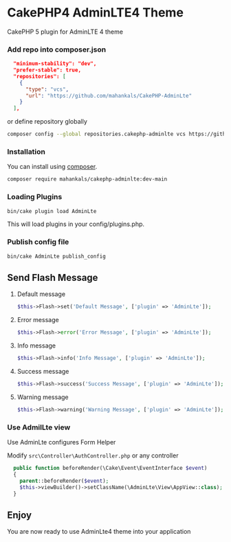 # CakePHP4 AdminLTE4 Theme

CakePHP 5 plugin for AdminLTE 4 theme

### Add repo into composer.json

```json
  "minimum-stability": "dev",
  "prefer-stable": true,
  "repositories": [
    {
      "type": "vcs",
      "url": "https://github.com/mahankals/CakePHP-AdminLte"
    }
  ],
```

or define repository globally

```bash
composer config --global repositories.cakephp-adminlte vcs https://github.com/mahankals/CakePHP-AdminLte
```

### Installation

You can install using [composer](http://getcomposer.org).

```bash
composer require mahankals/cakephp-adminlte:dev-main
```

<!-- ### Copy Assets

After above command Run this command

```
bin/cake plugin assets symlink --plugin AdminLte
``` -->

### Loading Plugins

```bash
bin/cake plugin load AdminLte
```

This will load plugins in your config/plugins.php.

### Publish config file

```bash
bin/cake AdminLte publish_config
```

## Send Flash Message
1) Default message
    ```php
    $this->Flash->set('Default Message', ['plugin' => 'AdminLte']);
    ```
1) Error message
    ```php
    $this->Flash->error('Error Message', ['plugin' => 'AdminLte']);
    ```
1) Info message
    ```php
    $this->Flash->info('Info Message', ['plugin' => 'AdminLte']);
    ```
1) Success message
    ```php
    $this->Flash->success('Success Message', ['plugin' => 'AdminLte']);
    ```
1) Warning message
    ```php
    $this->Flash->warning('Warning Message', ['plugin' => 'AdminLte']);
    ```

### Use AdmilLte view

Use AdminLte configures Form Helper

Modify `src\Controller\AuthController.php` or any controller

```php
  public function beforeRender(\Cake\Event\EventInterface $event)
  {
    parent::beforeRender($event);
    $this->viewBuilder()->setClassName(\AdminLte\View\AppView::class);  //Use Plugin View
  }
```

## Enjoy
You are now ready to use AdminLte4 theme into your application
